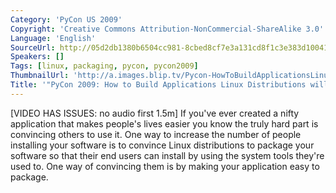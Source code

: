 ```yaml
---
Category: 'PyCon US 2009'
Copyright: 'Creative Commons Attribution-NonCommercial-ShareAlike 3.0'
Language: 'English'
SourceUrl: http://05d2db1380b6504cc981-8cbed8cf7e3a131cd8f1c3e383d10041.r93.cf2.rackcdn.com/pycon-us-2009/148_pycon-2009-how-to-build-applications-linux-distributions-will-package-78.mp4
Speakers: []
Tags: [linux, packaging, pycon, pycon2009]
ThumbnailUrl: 'http://a.images.blip.tv/Pycon-HowToBuildApplicationsLinuxDistributionsWillPackage235-266.jpg'
Title: '"PyCon 2009: How to Build Applications Linux Distributions will Package (#78)"'
---
```

  
[VIDEO HAS ISSUES: no audio first 1.5m] If you've ever created a nifty
application that makes people's lives easier you know the truly hard part is
convincing others to use it. One way to increase the number of people
installing your software is to convince Linux distributions to package your
software so that their end users can install by using the system tools they're
used to. One way of convincing them is by making your application easy to
package.

